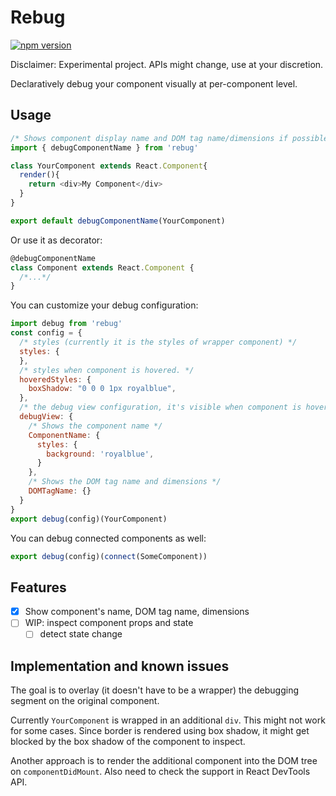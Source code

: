 Rebug
=====================

<!-- [![build status](https://img.shields.io/travis/xyc/rebug/master.svg?style=flat-square)](https://travis-ci.org/xyc/react-inspector) -->
[![npm version](https://img.shields.io/npm/v/rebug.svg?style=flat-square)](https://www.npmjs.com/package/react-inspector)
<!-- [![npm downloads](https://img.shields.io/npm/dm/rebug.svg?style=flat-square)](https://www.npmjs.com/package/react-inspector) -->

Disclaimer: Experimental project. APIs might change, use at your discretion.

Declaratively debug your component visually at per-component level.

## Usage

```js
/* Shows component display name and DOM tag name/dimensions if possible */
import { debugComponentName } from 'rebug'

class YourComponent extends React.Component{
  render(){
    return <div>My Component</div>
  }
}

export default debugComponentName(YourComponent)
```

Or use it as decorator:
```js
@debugComponentName
class Component extends React.Component {
  /*...*/
}
```

You can customize your debug configuration:
```js
import debug from 'rebug'
const config = {
  /* styles (currently it is the styles of wrapper component) */
  styles: {
  },
  /* styles when component is hovered. */
  hoveredStyles: {
    boxShadow: "0 0 0 1px royalblue",
  },
  /* the debug view configuration, it's visible when component is hovered */
  debugView: {
    /* Shows the component name */
    ComponentName: {
      styles: {
        background: 'royalblue',
      }
    },
    /* Shows the DOM tag name and dimensions */
    DOMTagName: {}
  }
}
export debug(config)(YourComponent)
```

You can debug connected components as well:
```js
export debug(config)(connect(SomeComponent))
```

## Features
- [x] Show component's name, DOM tag name, dimensions
- [ ] WIP: inspect component props and state
  - [ ] detect state change

## Implementation and known issues
The goal is to overlay (it doesn't have to be a wrapper) the debugging segment on the original component.

Currently `YourComponent` is wrapped in an additional `div`. This might not work for some cases. Since border is rendered using box shadow, it might get blocked by the box shadow of the component to inspect.

Another approach is to render the additional component into the DOM tree on `componentDidMount`. Also need to check the support in React DevTools API.
